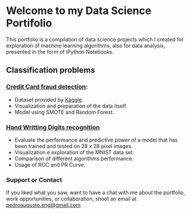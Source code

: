 # Welcome to my Data Science Portifolio

This portfolio is a compilation of data science projects which I created for exploration of machine learning algorithms, also for data analysis, presented in the form of iPython Notebooks.  

## Classification problems

### [Credit Card fraud detection](https://github.com/PedroOrona/pedroorona.github.io/blob/master/Fraud%20Detection.ipynb):

  - Dataset provided by [Kaggle](https://www.kaggle.com/mlg-ulb/creditcardfraud).
  - Visualization and preparation of the data itself.
  - Model using SMOTE and Random Forest.
  
### [Hand Writting Digits recognition](https://github.com/PedroOrona/pedroorona.github.io/blob/master/MNIST.ipynb)

  -  Evaluate the performance and predictive power of a model that has been trained and tested on 28 x 28 pixel images.
  - Visualization e exploration of the MNIST data set.
  - Comparison of different algorithms performance.
  - Usage of ROC and PR Curve.

### Support or Contact

If you liked what you saw, want to have a chat with me about the portfolio, work opportunities, or collaboration, shoot an email at [pedroaugusto.eng@gmail.com](pedroaugusto.eng@gmail.com).
